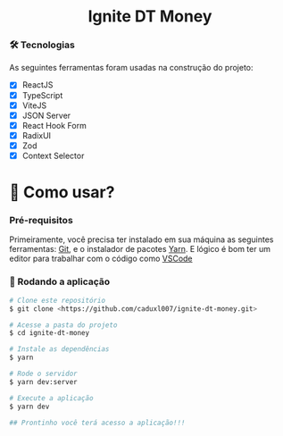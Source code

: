<h1 align="center">Ignite DT Money</h1>

### 🛠 Tecnologias

As seguintes ferramentas foram usadas na construção do projeto:  

- [x] ReactJS
- [x] TypeScript
- [x] ViteJS
- [x] JSON Server
- [x] React Hook Form
- [x] RadixUI
- [x] Zod
- [x] Context Selector

<h1>📱 Como usar? </h1> 

### Pré-requisitos

Primeiramente, você precisa ter instalado em sua máquina as seguintes ferramentas:
[Git](https://git-scm.com), e o instalador de pacotes [Yarn](https://yarnpkg.com/). 
E lógico é bom ter um editor para trabalhar com o código como [VSCode](https://code.visualstudio.com/)

### 🎲 Rodando a aplicação

```bash
# Clone este repositório
$ git clone <https://github.com/caduxl007/ignite-dt-money.git>

# Acesse a pasta do projeto 
$ cd ignite-dt-money

# Instale as dependências 
$ yarn

# Rode o servidor
$ yarn dev:server

# Execute a aplicação
$ yarn dev

## Prontinho você terá acesso a aplicação!!! 
```
